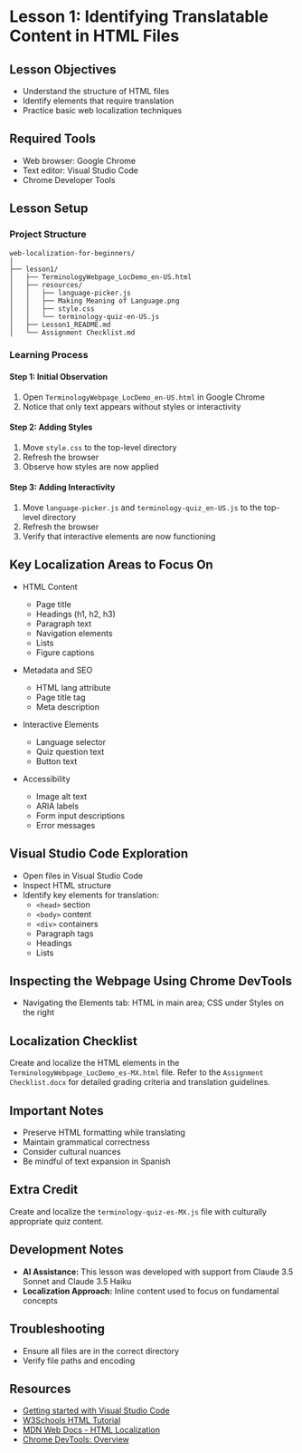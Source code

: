 # Lesson 1: Identifying Translatable Content in HTML Files

## Lesson Objectives
- Understand the structure of HTML files
- Identify elements that require translation
- Practice basic web localization techniques

## Required Tools
- Web browser: Google Chrome
- Text editor: Visual Studio Code
- Chrome Developer Tools

## Lesson Setup

### Project Structure
```
web-localization-for-beginners/
│
├── lesson1/
│   ├── TerminologyWebpage_LocDemo_en-US.html
│   ├── resources/
│   │   ├── language-picker.js
│   │   ├── Making Meaning of Language.png
│   │   ├── style.css
│   │   └── terminology-quiz-en-US.js
│   ├── Lesson1_README.md
│   └── Assignment Checklist.md
```

### Learning Process

#### Step 1: Initial Observation
1. Open `TerminologyWebpage_LocDemo_en-US.html` in Google Chrome
2. Notice that only text appears without styles or interactivity

#### Step 2: Adding Styles
1. Move `style.css` to the top-level directory
2. Refresh the browser
3. Observe how styles are now applied

#### Step 3: Adding Interactivity
1. Move `language-picker.js` and `terminology-quiz_en-US.js` to the top-level directory
2. Refresh the browser
3. Verify that interactive elements are now functioning

## Key Localization Areas to Focus On
- HTML Content
  - Page title
  - Headings (h1, h2, h3)
  - Paragraph text
  - Navigation elements
  - Lists
  - Figure captions

- Metadata and SEO
  - HTML lang attribute
  - Page title tag
  - Meta description

- Interactive Elements
  - Language selector
  - Quiz question text
  - Button text

- Accessibility
  - Image alt text
  - ARIA labels
  - Form input descriptions
  - Error messages

## Visual Studio Code Exploration
- Open files in Visual Studio Code
- Inspect HTML structure
- Identify key elements for translation:
  - `<head>` section
  - `<body>` content
  - `<div>` containers
  - Paragraph tags
  - Headings
  - Lists

## Inspecting the Webpage Using Chrome DevTools
- Navigating the Elements tab: HTML in main area; CSS under Styles on the right

## Localization Checklist
Create and localize the HTML elements in the `TerminologyWebpage_LocDemo_es-MX.html` file.
Refer to the `Assignment Checklist.docx` for detailed grading criteria and translation guidelines.

## Important Notes
- Preserve HTML formatting while translating
- Maintain grammatical correctness
- Consider cultural nuances
- Be mindful of text expansion in Spanish

## Extra Credit
Create and localize the `terminology-quiz-es-MX.js` file with culturally appropriate quiz content.

## Development Notes
- **AI Assistance:** This lesson was developed with support from Claude 3.5 Sonnet and Claude 3.5 Haiku
- **Localization Approach:** Inline content used to focus on fundamental concepts

## Troubleshooting
- Ensure all files are in the correct directory
- Verify file paths and encoding

## Resources
- [Getting started with Visual Studio Code](https://code.visualstudio.com/docs/introvideos/basics)
- [W3Schools HTML Tutorial](https://www.w3schools.com/html/)
- [MDN Web Docs - HTML Localization](https://developer.mozilla.org/en-US/docs/Web/HTML)
- [Chrome DevTools: Overview](https://developer.chrome.com/docs/devtools/overview)
